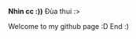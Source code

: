 **Nhìn cc :))**
Đùa thui :>

Welcome to my github page :D
End :)


<!---
lonelyshorts/lonelyshorts is a ✨ special ✨ repository because its `README.md` (this file) appears on your GitHub profile.
You can click the Preview link to take a look at your changes.
--->
